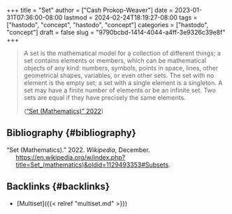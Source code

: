 +++
title = "Set"
author = ["Cash Prokop-Weaver"]
date = 2023-01-31T07:36:00-08:00
lastmod = 2024-02-24T18:19:27-08:00
tags = ["hastodo", "concept", "hastodo", "concept"]
categories = ["hastodo", "concept"]
draft = false
slug = "9790bcbd-1414-4044-a4ff-3e9326c39e8f"
+++

> A set is the mathematical model for a collection of different things; a set contains elements or members, which can be mathematical objects of any kind: numbers, symbols, points in space, lines, other geometrical shapes, variables, or even other sets. The set with no element is the empty set; a set with a single element is a singleton. A set may have a finite number of elements or be an infinite set. Two sets are equal if they have precisely the same elements.
>
> (<a href="#citeproc_bib_item_1">“Set (Mathematics)” 2022</a>)


## Bibliography {#bibliography}

<style>.csl-entry{text-indent: -1.5em; margin-left: 1.5em;}</style><div class="csl-bib-body">
  <div class="csl-entry"><a id="citeproc_bib_item_1"></a>“Set (Mathematics).” 2022. <i>Wikipedia</i>, December. <a href="https://en.wikipedia.org/w/index.php?title=Set_(mathematics)&oldid=1129493353#Subsets">https://en.wikipedia.org/w/index.php?title=Set_(mathematics)&#38;oldid=1129493353#Subsets</a>.</div>
</div>


## Backlinks {#backlinks}

-   [Multiset]({{< relref "multiset.md" >}})
